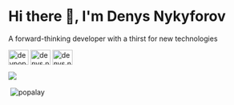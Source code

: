 # Hi there 👋, I'm Denys Nykyforov
A forward-thinking developer with a thirst for new technologies
<p align="left">
<a href="https://twitter.com/devpopalay" target="blank"><img align="center" src="https://cdn.jsdelivr.net/npm/simple-icons@3.0.1/icons/twitter.svg" alt="devpopalay" height="30" width="40" /></a>
<a href="https://www.linkedin.com/in/ACoAAB6_jmABjit6p6pj56eeww8bR4XXcAIY9Bc" target="blank"><img align="center" src="https://cdn.jsdelivr.net/npm/simple-icons@3.0.1/icons/linkedin.svg" alt="denys.nykyforov" height="30" width="40" /></a>
<a href="https://play.google.com/store/apps/dev?id=8807492488697709539" target="blank"><img align="center" src="https://cdn.jsdelivr.net/npm/simple-icons@3.0.1/icons/googleplay.svg" alt="denys.nykyforov" height="30" width="40" /></a>
</p>  

![](https://github-profile-trophy.vercel.app/?username=popalay)

<p>&nbsp;<img align="center" src="https://github-readme-stats.vercel.app/api?username=popalay&show_icons=true&locale=en" alt="popalay" /></p>
